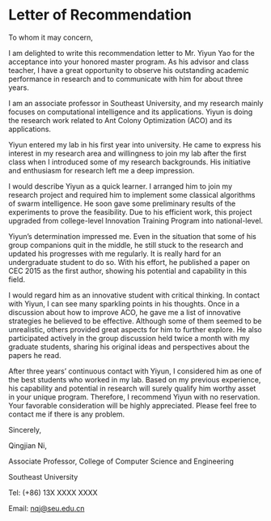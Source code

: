 # Letter of Recommendation

To whom it may concern,

I am delighted to write this recommendation letter to Mr. Yiyun Yao for the acceptance into your honored master program. As his advisor and class teacher, I have a great opportunity to observe his outstanding academic performance in research and to communicate with him for about three years.

I am an associate professor in Southeast University, and my research mainly focuses on computational intelligence and its applications. Yiyun is doing the research work related to Ant Colony Optimization (ACO) and its applications.

Yiyun entered my lab in his first year into university. He came to express his interest in my research area and willingness to join my lab after the first class when I introduced some of my research backgrounds. His initiative and enthusiasm for research left me a deep impression.

I would describe Yiyun as a quick learner. I arranged him to join my research project and required him to implement some classical algorithms of swarm intelligence. He soon gave some preliminary results of the experiments to prove the feasibility. Due to his efficient work, this project upgraded from college-level Innovation Training Program into national-level.

Yiyun’s determination impressed me. Even in the situation that some of his group companions quit in the middle, he still stuck to the research and updated his progresses with me regularly. It is really hard for an undergraduate student to do so. With his effort, he published a paper on CEC 2015 as the first author, showing his potential and capability in this field.

I would regard him as an innovative student with critical thinking. In contact with Yiyun, I can see many sparkling points in his thoughts. Once in a discussion about how to improve ACO, he gave me a list of innovative strategies he believed to be effective. Although some of them seemed to be unrealistic, others provided great aspects for him to further explore. He also participated actively in the group discussion held twice a month with my graduate students, sharing his original ideas and perspectives about the papers he read.

After three years’ continuous contact with Yiyun, I considered him as one of the best students who worked in my lab. Based on my previous experience, his capability and potential in research will surely qualify him worthy asset in your unique program. Therefore, I recommend Yiyun with no reservation. Your favorable consideration will be highly appreciated. Please feel free to contact me if there is any problem.

Sincerely,

Qingjian Ni,

Associate Professor, College of Computer Science and Engineering

Southeast University

Tel: (+86) 13X XXXX XXXX

Email: nqj@seu.edu.cn
